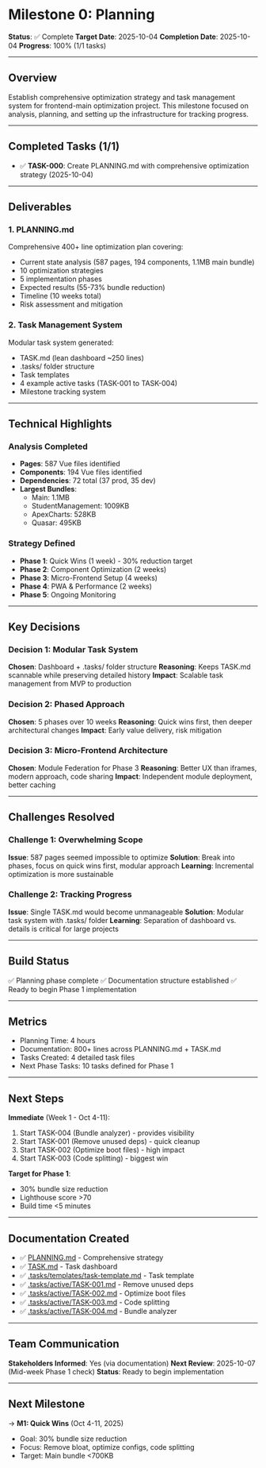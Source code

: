 # Milestone 0: Planning

**Status**: ✅ Complete
**Target Date**: 2025-10-04
**Completion Date**: 2025-10-04
**Progress**: 100% (1/1 tasks)

---

## Overview

Establish comprehensive optimization strategy and task management system for frontend-main optimization project. This milestone focused on analysis, planning, and setting up the infrastructure for tracking progress.

---

## Completed Tasks (1/1)

- ✅ **TASK-000**: Create PLANNING.md with comprehensive optimization strategy (2025-10-04)

---

## Deliverables

### 1. PLANNING.md
Comprehensive 400+ line optimization plan covering:
- Current state analysis (587 pages, 194 components, 1.1MB main bundle)
- 10 optimization strategies
- 5 implementation phases
- Expected results (55-73% bundle reduction)
- Timeline (10 weeks total)
- Risk assessment and mitigation

### 2. Task Management System
Modular task system generated:
- TASK.md (lean dashboard ~250 lines)
- .tasks/ folder structure
- Task templates
- 4 example active tasks (TASK-001 to TASK-004)
- Milestone tracking system

---

## Technical Highlights

### Analysis Completed
- **Pages**: 587 Vue files identified
- **Components**: 194 Vue files identified
- **Dependencies**: 72 total (37 prod, 35 dev)
- **Largest Bundles**:
  - Main: 1.1MB
  - StudentManagement: 1009KB
  - ApexCharts: 528KB
  - Quasar: 495KB

### Strategy Defined
- **Phase 1**: Quick Wins (1 week) - 30% reduction target
- **Phase 2**: Component Optimization (2 weeks)
- **Phase 3**: Micro-Frontend Setup (4 weeks)
- **Phase 4**: PWA & Performance (2 weeks)
- **Phase 5**: Ongoing Monitoring

---

## Key Decisions

### Decision 1: Modular Task System
**Chosen**: Dashboard + .tasks/ folder structure
**Reasoning**: Keeps TASK.md scannable while preserving detailed history
**Impact**: Scalable task management from MVP to production

### Decision 2: Phased Approach
**Chosen**: 5 phases over 10 weeks
**Reasoning**: Quick wins first, then deeper architectural changes
**Impact**: Early value delivery, risk mitigation

### Decision 3: Micro-Frontend Architecture
**Chosen**: Module Federation for Phase 3
**Reasoning**: Better UX than iframes, modern approach, code sharing
**Impact**: Independent module deployment, better caching

---

## Challenges Resolved

### Challenge 1: Overwhelming Scope
**Issue**: 587 pages seemed impossible to optimize
**Solution**: Break into phases, focus on quick wins first, modular approach
**Learning**: Incremental optimization is more sustainable

### Challenge 2: Tracking Progress
**Issue**: Single TASK.md would become unmanageable
**Solution**: Modular task system with .tasks/ folder
**Learning**: Separation of dashboard vs. details is critical for large projects

---

## Build Status

✅ Planning phase complete
✅ Documentation structure established
✅ Ready to begin Phase 1 implementation

---

## Metrics

- Planning Time: 4 hours
- Documentation: 800+ lines across PLANNING.md + TASK.md
- Tasks Created: 4 detailed task files
- Next Phase Tasks: 10 tasks defined for Phase 1

---

## Next Steps

**Immediate** (Week 1 - Oct 4-11):
1. Start TASK-004 (Bundle analyzer) - provides visibility
2. Start TASK-001 (Remove unused deps) - quick cleanup
3. Start TASK-002 (Optimize boot files) - high impact
4. Start TASK-003 (Code splitting) - biggest win

**Target for Phase 1**:
- 30% bundle size reduction
- Lighthouse score >70
- Build time <5 minutes

---

## Documentation Created

- ✅ [PLANNING.md](../../PLANNING.md) - Comprehensive strategy
- ✅ [TASK.md](../../TASK.md) - Task dashboard
- ✅ [.tasks/templates/task-template.md](../templates/task-template.md) - Task template
- ✅ [.tasks/active/TASK-001.md](../active/TASK-001.md) - Remove unused deps
- ✅ [.tasks/active/TASK-002.md](../active/TASK-002.md) - Optimize boot files
- ✅ [.tasks/active/TASK-003.md](../active/TASK-003.md) - Code splitting
- ✅ [.tasks/active/TASK-004.md](../active/TASK-004.md) - Bundle analyzer

---

## Team Communication

**Stakeholders Informed**: Yes (via documentation)
**Next Review**: 2025-10-07 (Mid-week Phase 1 check)
**Status**: Ready to begin implementation

---

## Next Milestone

→ **M1: Quick Wins** (Oct 4-11, 2025)
- Goal: 30% bundle size reduction
- Focus: Remove bloat, optimize configs, code splitting
- Target: Main bundle <700KB
